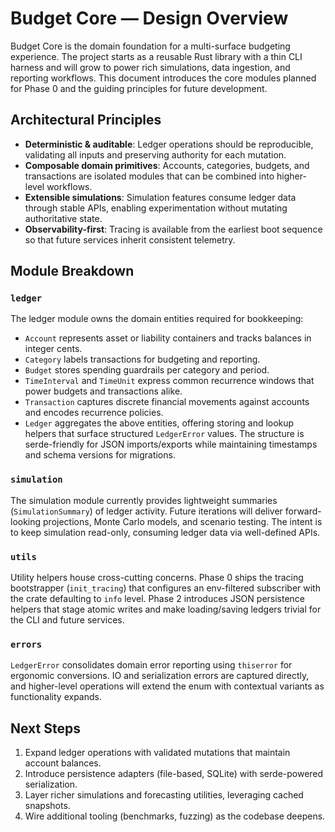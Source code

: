# Budget Core — Design Overview

Budget Core is the domain foundation for a multi-surface budgeting experience. The project starts as a reusable Rust library with a thin CLI harness and will grow to power rich simulations, data ingestion, and reporting workflows. This document introduces the core modules planned for Phase 0 and the guiding principles for future development.

## Architectural Principles

- **Deterministic & auditable**: Ledger operations should be reproducible, validating all inputs and preserving authority for each mutation.
- **Composable domain primitives**: Accounts, categories, budgets, and transactions are isolated modules that can be combined into higher-level workflows.
- **Extensible simulations**: Simulation features consume ledger data through stable APIs, enabling experimentation without mutating authoritative state.
- **Observability-first**: Tracing is available from the earliest boot sequence so that future services inherit consistent telemetry.

## Module Breakdown

### `ledger`

The ledger module owns the domain entities required for bookkeeping:

- `Account` represents asset or liability containers and tracks balances in integer cents.
- `Category` labels transactions for budgeting and reporting.
- `Budget` stores spending guardrails per category and period.
- `TimeInterval` and `TimeUnit` express common recurrence windows that power budgets and transactions alike.
- `Transaction` captures discrete financial movements against accounts and encodes recurrence policies.
- `Ledger` aggregates the above entities, offering storing and lookup helpers that surface structured `LedgerError` values. The structure is serde-friendly for JSON imports/exports while maintaining timestamps and schema versions for migrations.

### `simulation`

The simulation module currently provides lightweight summaries (`SimulationSummary`) of ledger activity. Future iterations will deliver forward-looking projections, Monte Carlo models, and scenario testing. The intent is to keep simulation read-only, consuming ledger data via well-defined APIs.

### `utils`

Utility helpers house cross-cutting concerns. Phase 0 ships the tracing bootstrapper (`init_tracing`) that configures an env-filtered subscriber with the crate defaulting to `info` level. Phase 2 introduces JSON persistence helpers that stage atomic writes and make loading/saving ledgers trivial for the CLI and future services.

### `errors`

`LedgerError` consolidates domain error reporting using `thiserror` for ergonomic conversions. IO and serialization errors are captured directly, and higher-level operations will extend the enum with contextual variants as functionality expands.

## Next Steps

1. Expand ledger operations with validated mutations that maintain account balances.
2. Introduce persistence adapters (file-based, SQLite) with serde-powered serialization.
3. Layer richer simulations and forecasting utilities, leveraging cached snapshots.
4. Wire additional tooling (benchmarks, fuzzing) as the codebase
   deepens.
